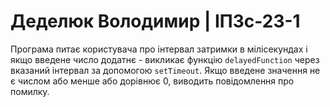 # Деделюк Володимир | ІПЗс-23-1
Програма питає користувача про інтервал затримки в мілісекундах і якщо введене число  додатнє - викликає функцію `delayedFunction` через вказаний інтервал за допомогою `setTimeout`. Якщо введене значення не є числом або менше або дорівнює 0, виводить повідомлення про помилку.
